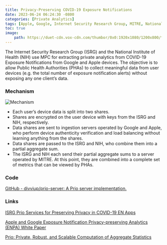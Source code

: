 ```yaml
---
title: Privacy-Preserving COVID-19 Exposure Notifications
date: 2023-06-24 06:24:30 -0800
categories: [Private Analytics]
tags: [Apple, Google, Internet Security Research Group, MITRE, National Institute of Health]
toc: true
image:
    path: https://duet-cdn.vox-cdn.com/thumbor/0x0:1920x1080/1200x800/filters:focal(960x540:961x541):format(webp)/cdn.vox-cdn.com/uploads/chorus_asset/file/21831792/COVID_19_Exposure_Notification_Update_9.1.20___Hero_Screens.001.jpeg
---
```


The Internet Security Research Group (ISRG) and the National Institute of Health (NIH) use MPC for extracting private analytics from COVID-19 Exposure Notifications from Google and Apple devices. The objective is to allow Public Health Authorities (PHAs) to collect meaningful data from user devices (e.g. the total number of exposure notification alerts) without exposing any one client’s data.

### Mechanism

![Mechanism](https://www.abetterinternet.org/images/2021.06.04-ENPA-Service-Flow.png)

- Each user’s device data is split into two shares.
- Shares are encrypted on the user device with keys from the ISRG and NIH, respectively.
- Data shares are sent to ingestion servers operated by Google and Apple, who perform device authenticity verification and load balancing without learning anything from the shares.
- Data shares are passed to the ISRG and NIH, who combine them into a partial aggregate sum.
- The ISRG and NIH each send their partial aggregate sums to a server operated by MITRE. At this point, they are combined into a complete set of metrics that can be viewed by PHAs.

### Code

[GitHub - divviup/prio-server: A Prio server implementation.](https://github.com/divviup/prio-server)

### Links

[ISRG Prio Services for Preserving Privacy in COVID-19 EN Apps](https://www.abetterinternet.org/post/prio-services-for-covid-en/)

[Apple and Google Exposure Notification Privacy-preserving Analytics (ENPA) White Paper](https://covid19-static.cdn-apple.com/applications/covid19/current/static/contact-tracing/pdf/ENPA_White_Paper.pdf)

[Prio: Private, Robust, and Scalable Computation of Aggregate Statistics](https://people.csail.mit.edu/henrycg/files/academic/papers/nsdi17prio.pdf)